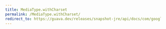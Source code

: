```yaml
---
title: MediaType.withCharset
permalink: /MediaType.withCharset/
redirect_to: https://guava.dev/releases/snapshot-jre/api/docs/com/google/common/net/MediaType.html#withCharset-java.nio.charset.Charset-
---
```

